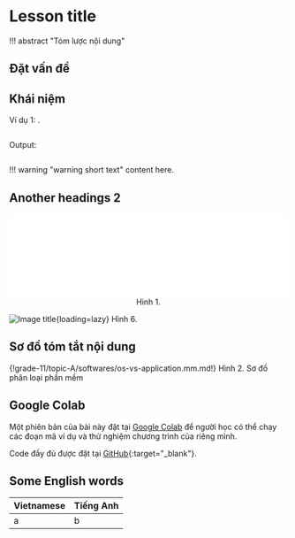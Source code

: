 # Lesson title

!!! abstract "Tóm lược nội dung"

## Đặt vấn đề

## Khái niệm

Ví dụ 1: 
.  

``` py linenums="1"

```

Output:  
``` pycon

```

!!! warning "warning short text"
    content here.

## Another headings 2

<div style="text-align: center">
    <iframe width="100%" height="150px" frameBorder=0 src="../bit-byte/bit-byte.html"></iframe>
    <p style="text-align: center; margin: 0">Hình 1.</p>
</div>

![Image title](){loading=lazy}
Hình 6. 

## Sơ đồ tóm tắt nội dung

{!grade-11/topic-A/softwares/os-vs-application.mm.md!}
Hình 2. Sơ đồ phân loại phần mềm

## Google Colab

Một phiên bản của bài này đặt tại <a href="" target="_blank">Google Colab</a> để người học có thể chạy các đoạn mã ví dụ và thử nghiệm chương trình của riêng mình.

Code đầy đủ được đặt tại [GitHub](){:target="_blank"}.

## Some English words

| Vietnamese | Tiếng Anh | 
| --- | --- |
| a | b |